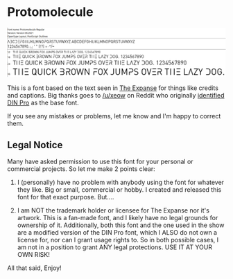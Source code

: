 # Protomolecule

![Preview](Protomolecule-preview.png)

This is a font based on the text seen in [The Expanse](https://en.wikipedia.org/wiki/The_Expanse_%28TV_series%29) for things like credits and captions. Big thanks goes to [/u/xeow](https://www.reddit.com/u/xeow) on Reddit who originally [identified](https://old.reddit.com/r/TheExpanse/comments/61mipk/the_expanse_alphabet/) [DIN Pro](https://www.cufonfonts.com/font/dinpro) as the base font.

If you see any mistakes or problems, let me know and I'm happy to correct them.


## Legal Notice

Many have asked permission to use this font for your personal or commercial projects. So let me make 2 points clear:

1) I (personally) have no problem with anybody using the font for whatever they like. Big or small, commercial or hobby. I created and released this font for that exact purpose. But....

2) I am NOT the trademark holder or licensee for The Expanse nor it's artwork. This is a fan-made font, and I likely have no legal grounds for ownership of it. Additionally, both this font and the one used in the show are a modified version of the DIN Pro font, which I ALSO do not own a license for, nor can I grant usage rights to. So in both possible cases, I am not in a position to grant ANY legal protections. USE IT AT YOUR OWN RISK!

All that said, Enjoy!
